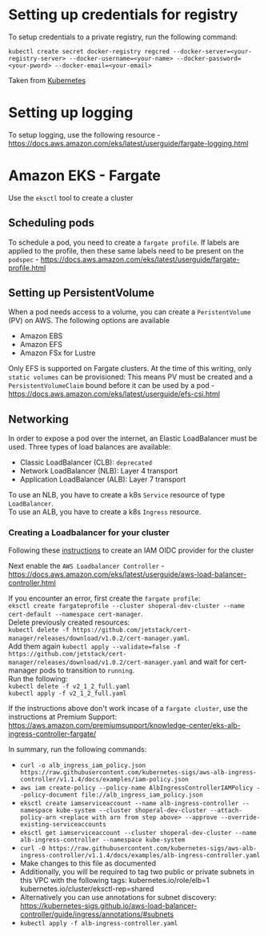 # Setting up credentials for registry

To setup credentials to a private registry, run the following command:

`kubectl create secret docker-registry regcred --docker-server=<your-registry-server> --docker-username=<your-name> --docker-password=<your-pword> --docker-email=<your-email>`

Taken from [Kubernetes](https://kubernetes.io/docs/tasks/configure-pod-container/pull-image-private-registry/)

# Setting up logging

To setup logging, use the following resource - https://docs.aws.amazon.com/eks/latest/userguide/fargate-logging.html

# Amazon EKS - Fargate

Use the `eksctl` tool to create a cluster

## Scheduling pods

To schedule a pod, you need to create a `fargate profile`. If labels are applied to the profile, then these same
labels need to be present on the `podspec` - https://docs.aws.amazon.com/eks/latest/userguide/fargate-profile.html

## Setting up PersistentVolume

When a pod needs access to a volume, you can create a `PeristentVolume` (PV) on AWS. The following options are available

- Amazon EBS
- Amazon EFS
- Amazon FSx for Lustre

Only EFS is supported on Fargate clusters. At the time of this writing, only `static volumes` can be provisioned:
This means PV must be created and a `PersistentVolumeClaim` bound before it can be used by a pod - https://docs.aws.amazon.com/eks/latest/userguide/efs-csi.html

## Networking

In order to expose a pod over the internet, an Elastic LoadBalancer must be used. Three types of load balances are
available:

- Classic LoadBalancer (CLB): `deprecated`
- Network LoadBalancer (NLB): Layer 4 transport
- Application LoadBalancer (ALB): Layer 7 transport

To use an NLB, you have to create a k8s `Service` resource of type `LoadBalancer`.  
To use an ALB, you have to create a k8s `Ingress` resource.

### Creating a Loadbalancer for your cluster

Following these [instructions](https://docs.aws.amazon.com/eks/latest/userguide/enable-iam-roles-for-service-accounts.html) to create an IAM OIDC provider for the cluster

Next enable the `AWS Loadbalancer Controller` - https://docs.aws.amazon.com/eks/latest/userguide/aws-load-balancer-controller.html

> 
  If you encounter an error, first create the `fargate profile`:  
  `eksctl create fargateprofile --cluster shoperal-dev-cluster --name cert-default --namespace cert-manager`.  
  Delete previously created resources:  
  `kubectl delete -f https://github.com/jetstack/cert-manager/releases/download/v1.0.2/cert-manager.yaml`.  
  Add them again `kubectl apply --validate=false -f https://github.com/jetstack/cert-manager/releases/download/v1.0.2/cert-manager.yaml` and wait for
  cert-manager pods to transition to `running`.  
  Run the following:  
  `kubectl delete -f v2_1_2_full.yaml`   
  `kubectl apply -f v2_1_2_full.yaml`


> 
  If the instructions above don't work incase of a `fargate cluster`, use the instructions at Premium Support:
  https://aws.amazon.com/premiumsupport/knowledge-center/eks-alb-ingress-controller-fargate/

In summary, run the following commands:

- `curl -o alb_ingress_iam_policy.json https://raw.githubusercontent.com/kubernetes-sigs/aws-alb-ingress-controller/v1.1.4/docs/examples/iam-policy.json`
- `aws iam create-policy --policy-name AlbIngressControllerIAMPolicy --policy-document file://alb_ingress_iam_policy.json` 
- `eksctl create iamserviceaccount --name alb-ingress-controller --namespace kube-system --cluster shoperal-dev-cluster --attach-policy-arn <replace with arn from step above> --approve --override-existing-serviceaccounts`
- `eksctl get iamserviceaccount --cluster shoperal-dev-cluster --name alb-ingress-controller --namespace kube-system`
- `curl -O https://raw.githubusercontent.com/kubernetes-sigs/aws-alb-ingress-controller/v1.1.4/docs/examples/alb-ingress-controller.yaml`
- Make changes to this file as documented
- Additionally, you will be required to tag two public or private subnets in this VPC with the following tags:
  kubernetes.io/role/elb=1  
  kubernetes.io/cluster/eksctl-rep=shared
- Alternatively you can use annotations for subnet discovery: https://kubernetes-sigs.github.io/aws-load-balancer-controller/guide/ingress/annotations/#subnets
- `kubectl apply -f alb-ingress-controller.yaml`

